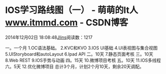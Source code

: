 
# IOS学习路线图（一） - 萌萌的It人 www.itmmd.com - CSDN博客


2014年12月02日 18:08:48[Jlins](https://me.csdn.net/dyllove98)阅读数：1217


一。一个月
1.OC语法基础。
2.KVC和KVO
3.IOS UI基础
4.UI表视图与集合视图
5.UIStoryboard和autoLayout
6.Ipad API
二。10天
7.静态页面考核
三。10天
8.Web REST
9.IOS手势与动画
四。15天
10.微博项目考核
五。10天
11.IOS多线程
六。5天
12.优化微博项目
总计3个月，计划2个月10天，剩余20天调配。

